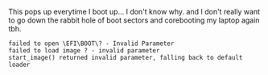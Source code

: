 

This pops up everytime I boot up... I don't know why. and I don't really want to go down the rabbit hole of boot sectors and corebooting my laptop again tbh.

```
failed to open \EFI\BOOT\? - Invalid Parameter
failed to load image ? - invalid parameter
start_image() returned invalid parameter, falling back to default loader
```
